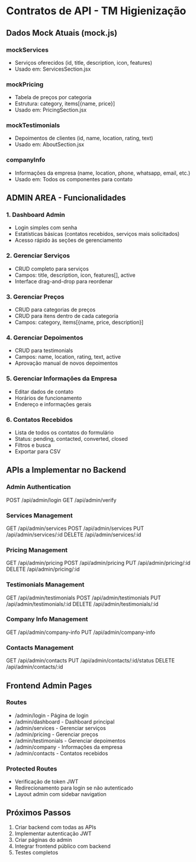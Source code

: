 # Contratos de API - TM Higienização

## Dados Mock Atuais (mock.js)

### mockServices
- Serviços oferecidos (id, title, description, icon, features)
- Usado em: ServicesSection.jsx

### mockPricing  
- Tabela de preços por categoria
- Estrutura: category, items[{name, price}]
- Usado em: PricingSection.jsx

### mockTestimonials
- Depoimentos de clientes (id, name, location, rating, text)
- Usado em: AboutSection.jsx

### companyInfo
- Informações da empresa (name, location, phone, whatsapp, email, etc.)
- Usado em: Todos os componentes para contato

## ADMIN AREA - Funcionalidades

### 1. Dashboard Admin
- Login simples com senha
- Estatísticas básicas (contatos recebidos, serviços mais solicitados)
- Acesso rápido às seções de gerenciamento

### 2. Gerenciar Serviços
- CRUD completo para serviços
- Campos: title, description, icon, features[], active
- Interface drag-and-drop para reordenar

### 3. Gerenciar Preços
- CRUD para categorias de preços
- CRUD para itens dentro de cada categoria
- Campos: category, items[{name, price, description}]

### 4. Gerenciar Depoimentos
- CRUD para testimonials
- Campos: name, location, rating, text, active
- Aprovação manual de novos depoimentos

### 5. Gerenciar Informações da Empresa
- Editar dados de contato
- Horários de funcionamento
- Endereço e informações gerais

### 6. Contatos Recebidos
- Lista de todos os contatos do formulário
- Status: pending, contacted, converted, closed
- Filtros e busca
- Exportar para CSV

## APIs a Implementar no Backend

### Admin Authentication
POST /api/admin/login
GET /api/admin/verify

### Services Management
GET /api/admin/services
POST /api/admin/services
PUT /api/admin/services/:id
DELETE /api/admin/services/:id

### Pricing Management  
GET /api/admin/pricing
POST /api/admin/pricing
PUT /api/admin/pricing/:id
DELETE /api/admin/pricing/:id

### Testimonials Management
GET /api/admin/testimonials
POST /api/admin/testimonials
PUT /api/admin/testimonials/:id
DELETE /api/admin/testimonials/:id

### Company Info Management
GET /api/admin/company-info
PUT /api/admin/company-info

### Contacts Management
GET /api/admin/contacts
PUT /api/admin/contacts/:id/status
DELETE /api/admin/contacts/:id

## Frontend Admin Pages

### Routes
- /admin/login - Página de login
- /admin/dashboard - Dashboard principal
- /admin/services - Gerenciar serviços
- /admin/pricing - Gerenciar preços
- /admin/testimonials - Gerenciar depoimentos
- /admin/company - Informações da empresa
- /admin/contacts - Contatos recebidos

### Protected Routes
- Verificação de token JWT
- Redirecionamento para login se não autenticado
- Layout admin com sidebar navigation

## Próximos Passos
1. Criar backend com todas as APIs
2. Implementar autenticação JWT
3. Criar páginas do admin
4. Integrar frontend público com backend
5. Testes completos